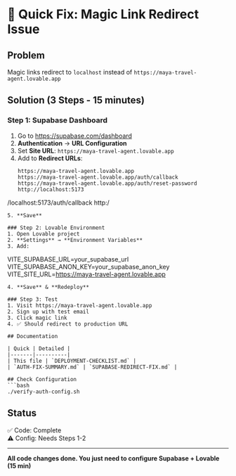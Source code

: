 # 🔐 Quick Fix: Magic Link Redirect Issue

## Problem
Magic links redirect to `localhost` instead of `https://maya-travel-agent.lovable.app`

## Solution (3 Steps - 15 minutes)

### Step 1: Supabase Dashboard
1. Go to https://supabase.com/dashboard
2. **Authentication** → **URL Configuration**
3. Set **Site URL**: `https://maya-travel-agent.lovable.app`
4. Add to **Redirect URLs**:
   ```
   https://maya-travel-agent.lovable.app
   https://maya-travel-agent.lovable.app/auth/callback
   https://maya-travel-agent.lovable.app/auth/reset-password
   http://localhost:5173
/localhost:5173/auth/callback   http:/
   ```
5. **Save**

### Step 2: Lovable Environment
1. Open Lovable project
2. **Settings** → **Environment Variables**
3. Add:
   ```
   VITE_SUPABASE_URL=your_supabase_url
   VITE_SUPABASE_ANON_KEY=your_supabase_anon_key
   VITE_SITE_URL=https://maya-travel-agent.lovable.app
   ```
4. **Save** & **Redeploy**

### Step 3: Test
1. Visit https://maya-travel-agent.lovable.app
2. Sign up with test email
3. Click magic link
4. ✅ Should redirect to production URL

## Documentation

| Quick | Detailed |
|-------|----------|
| This file | `DEPLOYMENT-CHECKLIST.md` |
| `AUTH-FIX-SUMMARY.md` | `SUPABASE-REDIRECT-FIX.md` |

## Check Configuration
```bash
./verify-auth-config.sh
```

## Status
✅ Code: Complete  
⚠️ Config: Needs Steps 1-2  

---
**All code changes done. You just need to configure Supabase + Lovable (15 min)**

